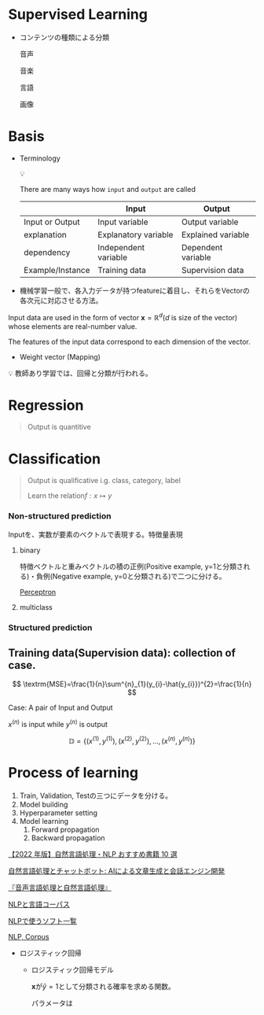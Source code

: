 # Supervised Learning

- コンテンツの種類による分類
    
    音声
    
    音楽
    
    言語
    
    画像
    

# Basis

- Terminology
    
    <aside>
    💡
    
    There are many ways how `input` and `output` are called
    
    </aside>
    
    |  | Input | Output |
    | --- | --- | --- |
    | Input or Output | Input variable | Output variable |
    | explanation | Explanatory variable | Explained variable |
    | dependency | Independent variable | Dependent variable |
    | Example/Instance | Training data | Supervision data |
- 機械学習一般で、各入力データが持つfeatureに着目し、それらをVectorの各次元に対応させる方法。

Input data are used in the form of vector $\boldsymbol{x}=\mathbb{R}^{d}(d\textrm{ is size of the vector})$ whose elements are real-number value.

The features of the input data correspond to each dimension of the vector.

- Weight vector (Mapping)
    
    

<aside>
💡 教師あり学習では、回帰と分類が行われる。

</aside>

# Regression

> Output is quantitive
> 

# Classification

> Output is qualificative i.g. class, category, label
> 
> 
> Learn the relation$f:x\longmapsto y$
> 

### Non-structured prediction

Inputを、実数が要素のベクトルで表現する。特徴量表現

1. binary
    
    特徴ベクトルと重みベクトルの積の正例(Positive example, y=1と分類される)・負例(Negative example, y=0と分類される)で二つに分ける。
    
    [Perceptron](Supervised%20Learning%20956457ebb2b54179920238f73d9e9758/Perceptron%200dc1281e02fe4c6893af3947b46e76e4.md)
    
2. multiclass

### Structured prediction

## Training data(Supervision data): collection of case.

$$
\textrm{MSE}=\frac{1}{n}\sum^{n}_{1}(y_{i}-\hat{y_{i}})^{2}=\frac{1}{n}
$$

Case: A pair of Input and Output

$x^{(n)}$ is input while $y^{(n)}$ is output

$$
\mathbb{D}=\{(x^{(1)},y^{(1)}),(x^{(2)},y^{(2)}),...,(x^{(n)},y^{(n)})\}
$$

# Process of  learning

1. Train, Validation, Testの三つにデータを分ける。
2. Model building
3. Hyperparameter setting
4. Model learning
    1. Forward propagation
    2. Backward propagation

[【2022 年版】自然言語処理・NLP おすすめ書籍 10 選](https://blog.kikagaku.co.jp/book-nlp)

[自然言語処理とチャットボット: AIによる文章生成と会話エンジン開発](https://youtube.com/playlist?list=PLcd5jOpoEDGDFoGndHM1EMYYjQdwDM-JN)

[『音声言語処理と自然言語処理』](Supervised%20Learning%20956457ebb2b54179920238f73d9e9758/%E3%80%8E%E9%9F%B3%E5%A3%B0%E8%A8%80%E8%AA%9E%E5%87%A6%E7%90%86%E3%81%A8%E8%87%AA%E7%84%B6%E8%A8%80%E8%AA%9E%E5%87%A6%E7%90%86%E3%80%8F%2017acf6bb4260477bb839fca95e53619f.md)

[NLPと言語コーパス](Supervised%20Learning%20956457ebb2b54179920238f73d9e9758/NLP%E3%81%A8%E8%A8%80%E8%AA%9E%E3%82%B3%E3%83%BC%E3%83%8F%E3%82%9A%E3%82%B9%20ccebe74694fd468985433f88bb375c33.md)

[NLPで使うソフト一覧](Supervised%20Learning%20956457ebb2b54179920238f73d9e9758/NLP%E3%81%A6%E3%82%99%E4%BD%BF%E3%81%86%E3%82%BD%E3%83%95%E3%83%88%E4%B8%80%E8%A6%A7%209465aef09f654a9ba58847e0a749e2c2.md)

[NLP, Corpus](Supervised%20Learning%20956457ebb2b54179920238f73d9e9758/NLP,%20Corpus%20c05466bf6c9e40b5adbf7656bcf7ab85.md)

- ロジスティック回帰
    - ロジスティック回帰モデル
        
        $\bm{x}$が$\hat{y}=1$として分類される確率を求める関数。
        
        パラメータは